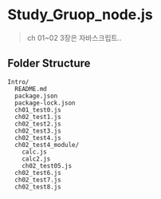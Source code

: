 # Study_Gruop_node.js

> ch 01~02 3장은 자바스크립트..

## Folder Structure

```
Intro/
  README.md
  package.json
  package-lock.json
  ch01_test0.js
  ch02_test1.js
  ch02_test2.js
  ch02_test3.js
  ch02_test4.js
  ch02_test4_module/
    calc.js
    calc2.js
    ch02_test05.js
  ch02_test6.js
  ch02_test7.js
  ch02_test8.js
```